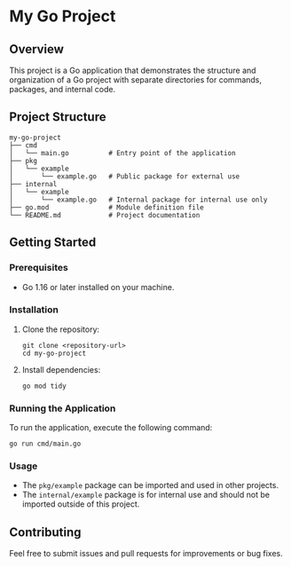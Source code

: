 # My Go Project

## Overview
This project is a Go application that demonstrates the structure and organization of a Go project with separate directories for commands, packages, and internal code.

## Project Structure
```
my-go-project
├── cmd
│   └── main.go          # Entry point of the application
├── pkg
│   └── example
│       └── example.go   # Public package for external use
├── internal
│   └── example
│       └── example.go   # Internal package for internal use only
├── go.mod               # Module definition file
└── README.md            # Project documentation
```

## Getting Started

### Prerequisites
- Go 1.16 or later installed on your machine.

### Installation
1. Clone the repository:
   ```
   git clone <repository-url>
   cd my-go-project
   ```

2. Install dependencies:
   ```
   go mod tidy
   ```

### Running the Application
To run the application, execute the following command:
```
go run cmd/main.go
```

### Usage
- The `pkg/example` package can be imported and used in other projects.
- The `internal/example` package is for internal use and should not be imported outside of this project.

## Contributing
Feel free to submit issues and pull requests for improvements or bug fixes.